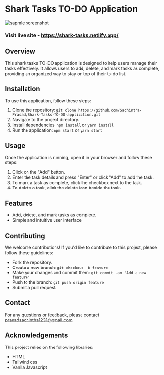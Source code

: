 # Shark Tasks TO-DO Application

![sapmle screenshot](https://github.com/Sachintha-Prasad/Shark-Tasks-TO-DO-application/assets/95670889/7aa443b7-8f23-4ceb-bff5-eb0b598ba30b)

### Visit live site - https://shark-tasks.netlify.app/

## Overview

This shark tasks TO-DO application is designed to help users manage their tasks effectively. It allows users to add, delete, and mark tasks as complete, providing an organized way to stay on top of their to-do list.

## Installation

To use this application, follow these steps:

1. Clone the repository: `git clone https://github.com/Sachintha-Prasad/Shark-Tasks-TO-DO-application.git`
2. Navigate to the project directory.
3. Install dependencies: `npm install` or `yarn install`
4. Run the application: `npm start` or `yarn start`

## Usage

Once the application is running, open it in your browser and follow these steps:

1. Click on the "Add" button.
2. Enter the task details and press "Enter" or click "Add" to add the task.
3. To mark a task as complete, click the checkbox next to the task.
4. To delete a task, click the delete icon beside the task.

## Features

- Add, delete, and mark tasks as complete.
- Simple and intuitive user interface.

## Contributing

We welcome contributions! If you'd like to contribute to this project, please follow these guidelines:

- Fork the repository.
- Create a new branch: `git checkout -b feature`
- Make your changes and commit them: `git commit -am 'Add a new feature'`
- Push to the branch: `git push origin feature`
- Submit a pull request.


## Contact

For any questions or feedback, please contact prasadsachintha1231@gmail.com

## Acknowledgements

This project relies on the following libraries:
- HTML
- Tailwind css
- Vanila Javascript
